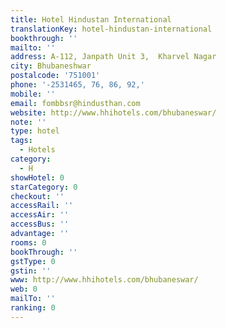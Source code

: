 ```yaml
---
title: Hotel Hindustan International
translationKey: hotel-hindustan-international
bookthrough: ''
mailto: ''
address: A-112, Janpath Unit 3,  Kharvel Nagar
city: Bhubaneshwar
postalcode: '751001'
phone: '-2531465, 76, 86, 92,'
mobile: ''
email: fombbsr@hindusthan.com
website: http://www.hhihotels.com/bhubaneswar/
note: ''
type: hotel
tags:
  - Hotels
category:
  - H
showHotel: 0
starCategory: 0
checkout: ''
accessRail: ''
accessAir: ''
accessBus: ''
advantage: ''
rooms: 0
bookThrough: ''
gstType: 0
gstin: ''
www: http://www.hhihotels.com/bhubaneswar/
web: 0
mailTo: ''
ranking: 0
---
```







